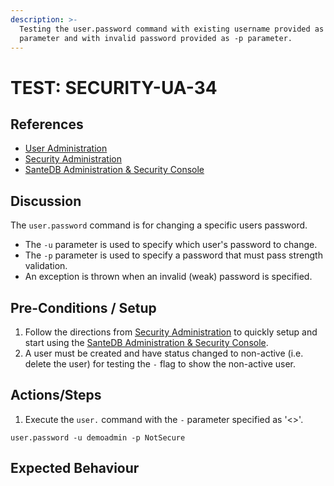 ```yaml
---
description: >-
  Testing the user.password command with existing username provided as -u
  parameter and with invalid password provided as -p parameter.
---
```


# TEST: SECURITY-UA-34

## References

* [User Administration](../../../../../operations/host-administration/santedb-icdr-admin-console/user-administration.md)
* [Security Administration](../../../../../operations/security-administration/#demo-environment) 
* [SanteDB Administration & Security Console](../../../../../operations/host-administration/santedb-icdr-admin-console/)

## Discussion

The `user.password` command is for changing a specific users password. 

* The `-u` parameter is used to specify which user's password to change. 
* The `-p`  parameter is used to specify a password that must pass strength validation.
* An exception is thrown when an invalid \(weak\) password is specified.

## Pre-Conditions / Setup

1. Follow the directions from [Security Administration](../../../../../operations/security-administration/#demo-environment) to quickly setup and start using the [SanteDB Administration & Security Console](../../../../../operations/host-administration/santedb-icdr-admin-console/).
2. A user must be created and have status changed to non-active \(i.e. delete the user\) for testing the `-` flag to show the non-active user.

## Actions/Steps

1. Execute the `user.` command with the `-` parameter specified as '&lt;&gt;'.

```text
user.password -u demoadmin -p NotSecure
```

## Expected Behaviour

